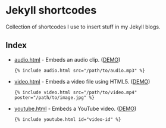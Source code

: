 # Jekyll shortcodes 

Collection of shortcodes I use to insert stuff in my Jekyll blogs.

## Index

+ [audio.html](./audio.html) - Embeds an audio clip. ([DEMO](https://manuel.life/holophonics-3d-sounds/))
  
    `{% include audio.html src="/path/to/audio.mp3" %}`

+ [video.html](./video.html) - Embeds a video file using HTML5. ([DEMO](https://mini.manuel.life/agatha-all-along/))

    `{% include video.html src="/path/to/video.mp4" poster="/path/to/image.jpg" %}`

+ [youtube.html](./youtube.html) - Embeds a YouTube video. ([DEMO](https://mini.manuel.life/how-to-pick-up-a-cat/))

     `{% include youtube.html id="video-id" %}`